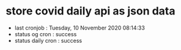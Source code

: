 # store covid daily api as json data

- last cronjob : Tuesday, 10 November 2020 08:14:33
- status og cron : success
- status daily cron : success
      
      
